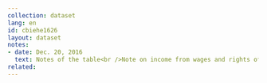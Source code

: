 ```yaml
---
collection: dataset
lang: en
id: cbiehe1626
layout: dataset
notes: 
- date: Dec. 20, 2016
  text: Notes of the table<br />Note on income from wages and rights of the cooperative sector, by 1389 the income from wages and salaries in the private sector, was a question. <br /> Note on the percentage of wage income distribution rights in the cooperative sector, less than 0.1 percent. <br /> Note on others, Others include the estimated rental value of housing services and free against the value of goods and services, wages and salaries, free of charge (rather than other households), production for use in the home, agriculture and non-agricultural businesses.<br /><br />The income and the distribution rate for the year 1384 extracted from table 8, page 26, of the <a href='http&#58;//cbi.ir/page/13423.aspx'>Results of household budget survey in urban areas of Iran in 1393</a>. 
related:
---
```

